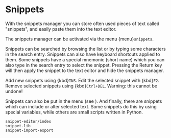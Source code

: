 # Snippets

With the snippets manager you can store often used pieces of text called
"snippets", and easily paste them into the text editor.

The snippets manager can be activated via the menu {menu}`snippets`.

Snippets can be searched by browsing the list or by typing some characters
in the search entry.
Snippets can also have keyboard shortcuts applied to them.
Some snippets have a special mnemonic (short name) which you can also type
in the search entry to select the snippet. Pressing the Return key will then
apply the snippet to the text editor and hide the snippets manager.

Add new snippets using {kbd}`INS`. Edit the selected snippet with {kbd}`F2`.
Remove selected snippets using {kbd}`Ctrl+DEL`. Warning: this cannot be undone!

Snippets can also be put in the menu (see [](snippet-editor/index.md)).  And
finally, there are snippets which can include or alter selected text.  Some
snippets do this by using special variables, while others are small scripts
written in Python.


```{toctree}
snippet-editor/index
snippet-lib
snippet-import-export
```
